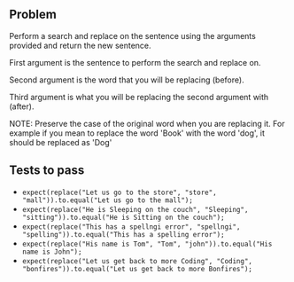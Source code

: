 ## Problem

Perform a search and replace on the sentence using the arguments provided and return the new sentence.

First argument is the sentence to perform the search and replace on.

Second argument is the word that you will be replacing (before).

Third argument is what you will be replacing the second argument with (after).

NOTE: Preserve the case of the original word when you are replacing it. For example if you mean to replace the word 'Book' with the word 'dog', it should be replaced as 'Dog'

## Tests to pass

- `expect(replace("Let us go to the store", "store", "mall")).to.equal("Let us go to the mall");`
- `expect(replace("He is Sleeping on the couch", "Sleeping", "sitting")).to.equal("He is Sitting on the couch");`
- `expect(replace("This has a spellngi error", "spellngi", "spelling")).to.equal("This has a spelling error");`
- `expect(replace("His name is Tom", "Tom", "john")).to.equal("His name is John");`
- `expect(replace("Let us get back to more Coding", "Coding", "bonfires")).to.equal("Let us get back to more Bonfires");`
